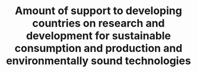 ---
data_non_statistical: true
goal_meta_link: http://unstats.un.org/sdgs/files/metadata-compilation/Metadata-Goal-12.pdf
goal_meta_link_page: 12
graph: null
graph_status_notes: unk
graph_title: Amount of support to developing countries on research and development
  for sustainable consumption and production and environmentally sound technologies
graph_type: null
graph_type_description: null
has_metadata: false
indicator: 12.a.1
indicator_name: Amount of support to developing countries on research and development
  for sustainable consumption and production and environmentally sound technologies
indicator_variable: null
layout: indicator
permalink: /12-a-1/
published: true
reporting_status: notstarted
sdg_goal: 12
source_notes: null
source_title: null
target: Support developing countries to strengthen their scientific and technological
  capacity to move towards more sustainable patterns of consumption and production.
target_id: 12.a
title: Amount of support to developing countries on research and development for sustainable
  consumption and production and environmentally sound technologies
un_custodial_agency: Under discussion among agencies (OECD, UNEP, UNESCO-UIS, World
  Bank)
un_designated_tier: '3'
variable_description: null
variable_notes: null
---